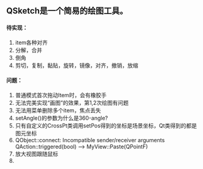 ## QSketch是一个简易的绘图工具。
#### 待实现：
1. item各种对齐
2. 分解，合并
3. 倒角
4. 剪切，复制，黏贴，旋转，镜像，对齐，撤销，放缩
#### 问题：
1. 普通模式首次拖动Item时，会有橡胶手
2. 无法完美实现“画图”的效果，第1,2次绘图有问题
3. 无法用菜单删除多个item，焦点丢失
5. setAngle()的参数为什么是360-angle?
6. 只有自定义的CrossPt类调用setPos得到的坐标是场景坐标，Qt类得到的都是图元坐标
7. QObject::connect: Incompatible sender/receiver arguments QAction::triggered(bool) --> MyView::Paste(QPointF)
8. 放大视图跟随鼠标
9. 